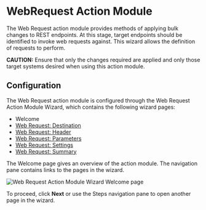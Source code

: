 # WebRequest Action Module

The Web Request action module provides methods of applying bulk changes to REST endpoints. At this
stage, target endpoints should be identified to invoke web requests against. This wizard allows the
definition of requests to perform.

**CAUTION:** Ensure that only the changes required are applied and only those target systems desired
when using this action module.

## Configuration

The Web Request action module is configured through the Web Request Action Module Wizard, which
contains the following wizard pages:

- Welcome
- [Web Request: Destination](/docs/accessanalyzer/12.0/admin/action/webrequest/destination.md)
- [Web Request: Header](/docs/accessanalyzer/12.0/admin/action/webrequest/header.md)
- [Web Request: Parameters](/docs/accessanalyzer/12.0/admin/action/webrequest/parameters.md)
- [Web Request: Settings](/docs/accessanalyzer/12.0/admin/action/webrequest/settings.md)
- [Web Request: Summary](/docs/accessanalyzer/12.0/admin/action/webrequest/summary.md)

The Welcome page gives an overview of the action module. The navigation pane contains links to the
pages in the wizard.

![Web Request Action Module Wizard Welcome page](/img/product_docs/activitymonitor/activitymonitor/install/welcome.webp)

To proceed, click **Next** or use the Steps navigation pane to open another page in the wizard.
